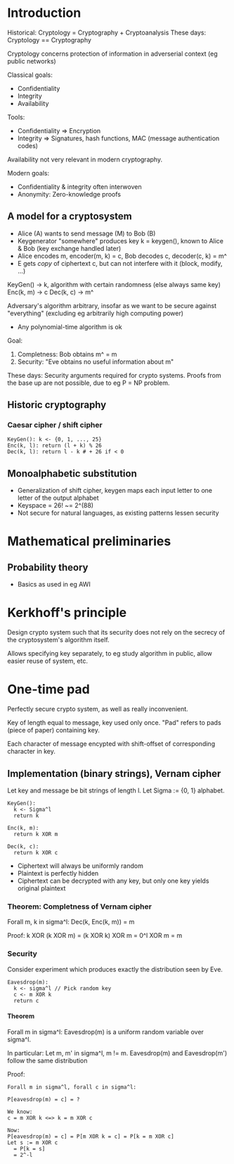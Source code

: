 # Introduction

Historical: Cryptology = Cryptography + Cryptoanalysis
These days: Cryptology == Cryptography

Cryptology concerns protection of information in adverserial context (eg public networks)


Classical goals:
  - Confidentiality
  - Integrity
  - Availability

Tools:
  - Confidentiality => Encryption
  - Integrity => Signatures, hash functions, MAC (message authentication codes)

Availability not very relevant in modern cryptography.

Modern goals:
  - Confidentiality & integrity often interwoven
  - Anonymity: Zero-knowledge proofs

## A model for a cryptosystem

- Alice (A) wants to send message (M) to Bob (B)
- Keygenerator "somewhere" produces key k = keygen(), known to Alice & Bob (key exchange handled later)
- Alice encodes m, encoder(m, k) = c, Bob decodes c, decoder(c, k) = m^
- E gets *copy* of ciphertext c, but can not interfere with it (block, modify, ...)

KeyGen() -> k, algorithm with certain randomness (else always same key)
Enc(k, m) -> c
Dec(k, c) -> m^

Adversary's algorithm arbitrary, insofar as we want to be secure against
"everything" (excluding eg arbitrarily high computing power)
  - Any polynomial-time algorithm is ok

Goal:
  1) Completness: Bob obtains m^ = m
  2) Security: "Eve obtains no useful information about m"

These days: Security arguments required for crypto systems. Proofs from the
base up are not possible, due to eg P = NP problem.

## Historic cryptography

### Caesar cipher / shift cipher

```
KeyGen(): k <- {0, 1, ..., 25}
Enc(k, l): return (l + k) % 26
Dec(k, l): return l - k # + 26 if < 0
```

## Monoalphabetic substitution

- Generalization of shift cipher, keygen maps each input letter to one letter of the output alphabet
- Keyspace = 26! ~= 2^(88)
- Not secure for natural languages, as existing patterns lessen security

# Mathematical preliminaries

## Probability theory

- Basics as used in eg AWI

# Kerkhoff's principle

Design crypto system such that its security does not rely on the secrecy of the
cryptosystem's algorithm itself.

Allows specifying key separately, to eg study algorithm in public, allow easier
reuse of system, etc.

# One-time pad

Perfectly secure crypto system, as well as really inconvenient.

Key of length equal to message, key used only once. "Pad" refers to pads (piece
of paper) containing key.

Each character of message encypted with shift-offset of corresponding character
in key.

## Implementation (binary strings), Vernam cipher

Let key and message be bit strings of length l. Let Sigma := {0, 1} alphabet.

```
KeyGen():
  k <- Sigma^l
  return k

Enc(k, m):
  return k XOR m

Dec(k, c):
  return k XOR c
```

- Ciphertext will always be uniformly random
- Plaintext is perfectly hidden
- Ciphertext can be decrypted with any key, but only one key yields original plaintext

### Theorem: Completness of Vernam cipher

Forall m, k in sigma^l:
  Dec(k, Enc(k, m)) = m

Proof:
    k XOR (k XOR m)
  = (k XOR k) XOR m
  = 0^l XOR m
  = m

### Security

Consider experiment which produces exactly the distribution seen by Eve.

```
Eavesdrop(m):
  k <- sigma^l // Pick random key
  c <- m XOR k
  return c
```

#### Theorem

Forall m in sigma^l: Eavesdrop(m) is a uniform random variable over sigma^l.

In particular:
Let m, m' in sigma^l, m != m.
Eavesdrop(m) and Eavesdrop(m') follow the same distribution

Proof:
```
Forall m in sigma^l, forall c in sigma^l:

P[eavesdrop(m) = c] = ?

We know:
c = m XOR k <=> k = m XOR c

Now:
P[eavesdrop(m) = c] = P[m XOR k = c] = P[k = m XOR c]
Let s := m XOR c
  = P[k = s]
  = 2^-l

```
  
